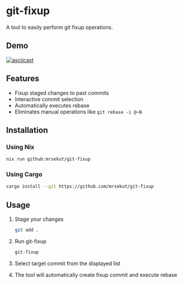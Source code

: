 # git-fixup

A tool to easily perform git fixup operations.

## Demo

[![asciicast](https://asciinema.org/a/710505.svg)](https://asciinema.org/a/710505)

## Features

- Fixup staged changes to past commits
- Interactive commit selection
- Automatically executes rebase
- Eliminates manual operations like `git rebase -i @~N`

## Installation

### Using Nix

```bash
nix run github:mrsekut/git-fixup
```

### Using Cargo

```bash
cargo install --git https://github.com/mrsekut/git-fixup
```

## Usage

1. Stage your changes

   ```bash
   git add .
   ```

2. Run git-fixup

   ```bash
   git-fixup
   ```

3. Select target commit from the displayed list
4. The tool will automatically create fixup commit and execute rebase
